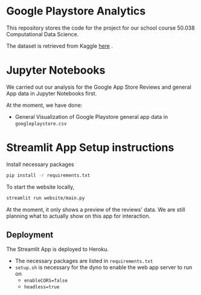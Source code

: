 # Google Playstore Analytics 

This repository stores the code for the project for our school course 50.038 Computational Data Science.

The dataset is retrieved from Kaggle [here](https://www.kaggle.com/lava18/google-play-store-apps) .

# Jupyter Notebooks

We carried out our analysis for the Google App Store Reviews and general App data in Jupyter Notebooks first. 

At the moment, we have done:
- General Visualization of Google Playstore general app data in `googleplaystore.csv`

# Streamlit App Setup instructions

Install necessary packages
```bash
pip install -r requirements.txt
```

To start the website locally,
```bash
streamlit run website/main.py
```

At the moment, it only shows a preview of the reviews' data. We are still planning what to actually show on this app for interaction.

## Deployment

The Streamlit App is deployed to Heroku.
- The necessary packages are listed in `requirements.txt`
- `setup.sh` is necessary for the dyno to enable the web app server to run on
  -  `enableCORS=false`
  -  `headless=true`